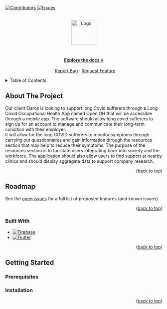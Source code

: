 <a name="readme-top"></a>



<!-- PROJECT SHIELDS -->
<!--
*** I'm using markdown "reference style" links for readability.
*** Reference links are enclosed in brackets [ ] instead of parentheses ( ).
*** See the bottom of this document for the declaration of the reference variables
*** for contributors-url, forks-url, etc. This is an optional, concise syntax you may use.
*** https://www.markdownguide.org/basic-syntax/#reference-style-links
-->
[![Contributors][contributors-shield]][contributors-url]
[![Issues][issues-shield]][issues-url]



<!-- PROJECT LOGO -->
<br />
<div align="center">
  <a href="https://github.com/JokerZ75/Elaros-OH">
    <img src="images/logo.png" alt="Logo" width="80" height="80">
  </a>

  <h3 align="center"></h3>

  <p align="center">
    <br />
    <a href="https://github.com/JokerZ75/Elaros-OH"><strong>Explore the docs »</strong></a>
    <br />
    <br />
    ·
    <a href="https://github.com/JokerZ75/Elaros-OH/issues">Report Bug</a>
    ·
    <a href="https://github.com/JokerZ75/Elaros-OH/issues">Request Feature</a>
  </p>
</div>



<!-- TABLE OF CONTENTS -->
<details>
  <summary>Table of Contents</summary>
  <ol>
    <li>
      <a href="#about-the-project">About The Project</a>
      <ul>
        <li><a href="#built-with">Built With</a></li>
      </ul>
    </li>
    <li>
      <a href="#getting-started">Getting Started</a>
      <ul>
        <li><a href="#prerequisites">Prerequisites</a></li>
        <li><a href="#installation">Installation</a></li>
      </ul>
    </li>
  </ol>
</details>



<!-- ABOUT THE PROJECT -->
## About The Project

Our client Elaros is looking to support long Covid sufferers through a Long Covid Occupational Health App named Open OH that will be accessible through a mobile app.
The software should allow long covid sufferers to sign up for an account to manage and communicate their long-term condition with their employer.
<br />
It will allow for the long COVID sufferers to monitor symptoms through carrying out questionnaires and gain information through the resources section that may help to reduce their symptoms. The purpose of the resources section is to facilitate users integrating back into society and the workforce. The application should also allow users to find support at nearby clinics and should display aggregate data to support company research.


<p align="right">(<a href="#readme-top">back to top</a>)</p>

<!-- ROADMAP -->
## Roadmap

See the [open issues](https://github.com/JokerZ75/Elaros-OH/issues) for a full list of proposed features (and known issues).

<p align="right">(<a href="#readme-top">back to top</a>)</p>


### Built With

* [![Firebase][Firebase]][Firebase-url]
* [![Flutter][Flutter]][Flutter-url]

<p align="right">(<a href="#readme-top">back to top</a>)</p>



<!-- GETTING STARTED -->
## Getting Started

### Prerequisites

### Installation



<p align="right">(<a href="#readme-top">back to top</a>)</p>







<!-- MARKDOWN LINKS & IMAGES -->
<!-- https://www.markdownguide.org/basic-syntax/#reference-style-links -->
[contributors-shield]: https://img.shields.io/github/contributors/JokerZ75/Elaros-OH.svg?style=for-the-badge
[contributors-url]: https://github.com/JokerZ75/Elaros-OH/graphs/contributors
[issues-shield]: https://img.shields.io/github/issues/JokerZ75/Elaros-OH.svg?style=for-the-badge
[issues-url]: https://github.com/JokerZ75/Elaros-OH/issues
[Flutter]: https://img.shields.io/badge/flutter-blue?style=for-the-badge&logo=flutter&logoColor=white
[Flutter-url]: https://flutter.dev/
[Firebase]: https://img.shields.io/badge/firebase-orange?style=for-the-badge&logo=firebase&logoColor=white
[Firebase-url]: https://firebase.google.com/

